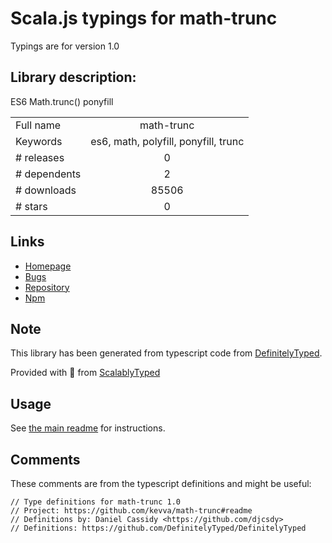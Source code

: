 
# Scala.js typings for math-trunc

Typings are for version 1.0

## Library description:
ES6 Math.trunc() ponyfill

|                    |                 |
| ------------------ | :-------------: |
| Full name          | math-trunc |
| Keywords           | es6, math, polyfill, ponyfill, trunc |
| # releases         | 0 |
| # dependents       | 2 |
| # downloads        | 85506 |
| # stars            | 0 |

## Links
- [Homepage](https://github.com/kevva/math-trunc#readme)
- [Bugs](https://github.com/kevva/math-trunc/issues)
- [Repository](https://github.com/kevva/math-trunc)
- [Npm](https://www.npmjs.com/package/math-trunc)
    


## Note
This library has been generated from typescript code from [DefinitelyTyped](https://definitelytyped.org).

Provided with :purple_heart: from [ScalablyTyped](https://github.com/oyvindberg/ScalablyTyped)

## Usage
See [the main readme](../../readme.md) for instructions.

## Comments

These comments are from the typescript definitions and might be useful:
```
// Type definitions for math-trunc 1.0
// Project: https://github.com/kevva/math-trunc#readme
// Definitions by: Daniel Cassidy <https://github.com/djcsdy>
// Definitions: https://github.com/DefinitelyTyped/DefinitelyTyped

```

